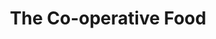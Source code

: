 ---
title: "The Co-operative Food"
url: /eastleigh/the-co-operative-food-falkland-court/
shop: Lebensmittel
---